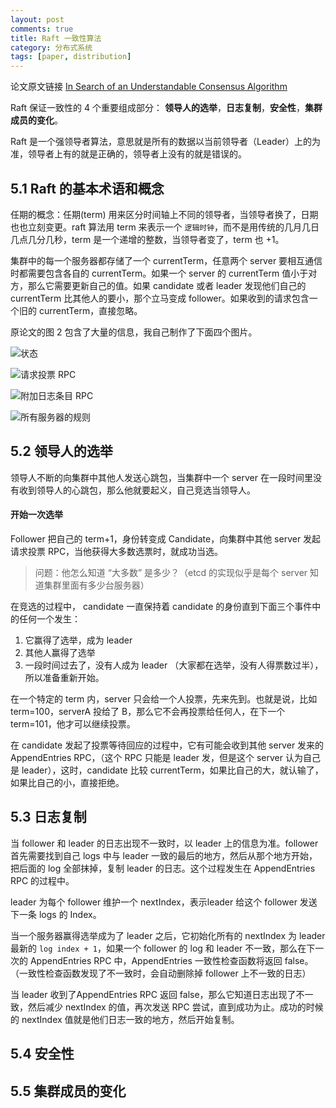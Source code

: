 ```yaml
---
layout: post
comments: true
title: Raft 一致性算法
category: 分布式系统
tags: [paper, distribution]
---
```


论文原文链接 [In Search of an Understandable Consensus Algorithm](/papers/raft-extended.pdf)


Raft 保证一致性的 4 个重要组成部分： **领导人的选举**，**日志复制**，**安全性**，**集群成员的变化**。

Raft 是一个强领导者算法，意思就是所有的数据以当前领导者（Leader）上的为准，领导者上有的就是正确的，领导者上没有的就是错误的。

## 5.1 Raft 的基本术语和概念

任期的概念：任期(term) 用来区分时间轴上不同的领导者，当领导者换了，日期也也立刻变更。raft 算法用 term 来表示一个 `逻辑时钟`，而不是用传统的几月几日几点几分几秒，term 是一个递增的整数，当领导者变了，term 也 +1。

集群中的每一个服务器都存储了一个 currentTerm，任意两个 server 要相互通信时都需要包含各自的 currentTerm。如果一个 server 的 currentTerm 值小于对方，那么它需要更新自己的值。如果 candidate 或者 leader 发现他们自己的 currentTerm 比其他人的要小，那个立马变成 follower。如果收到的请求包含一个旧的 currentTerm，直接忽略。

原论文的图 2 包含了大量的信息，我自己制作了下面四个图片。

![状态](/image/2018/raft1.png)

![请求投票 RPC](/image/2018/raft2.png)

![附加日志条目 RPC](/image/2018/raft3.png)

![所有服务器的规则](/image/2018/raft4.png)

## 5.2 领导人的选举

领导人不断的向集群中其他人发送心跳包，当集群中一个 server 在一段时间里没有收到领导人的心跳包，那么他就要起义，自己竞选当领导人。

#### 开始一次选举

Follower 把自己的 term+1，身份转变成 Candidate，向集群中其他 server 发起请求投票 RPC，当他获得大多数选票时，就成功当选。

> 问题：他怎么知道 “大多数” 是多少？（etcd 的实现似乎是每个 server 知道集群里面有多少台服务器）

在竞选的过程中， candidate 一直保持着 candidate 的身份直到下面三个事件中的任何一个发生：

1. 它赢得了选举，成为 leader
2. 其他人赢得了选举
3. 一段时间过去了，没有人成为 leader （大家都在选举，没有人得票数过半），所以准备重新开始。

在一个特定的 term 内，server 只会给一个人投票，先来先到。也就是说，比如 term=100，serverA 投给了 B，那么它不会再投票给任何人，在下一个 term=101，他才可以继续投票。

在 candidate 发起了投票等待回应的过程中，它有可能会收到其他 server 发来的 AppendEntries RPC，（这个 RPC 只能是 leader 发，但是这个 server 认为自己是 leader），这时，candidate 比较 currentTerm，如果比自己的大，就认输了，如果比自己的小，直接拒绝。



## 5.3 日志复制

当 follower 和 leader 的日志出现不一致时，以 leader 上的信息为准。follower 首先需要找到自己 logs 中与 leader 一致的最后的地方，然后从那个地方开始，把后面的 log 全部抹掉，复制 leader 的日志。这个过程发生在 AppendEntries RPC 的过程中。

leader 为每个 follower 维护一个 nextIndex，表示leader 给这个 follower 发送下一条 logs 的 Index。

当一个服务器赢得选举成为了 leader 之后，它初始化所有的 nextIndex 为 leader 最新的 `log index + 1`，如果一个 follower 的 log 和 leader 不一致，那么在下一次的 AppendEntries RPC 中，AppendEntries 一致性检查函数将返回 false。（一致性检查函数发现了不一致时，会自动删除掉 follower 上不一致的日志）

当 leader 收到了AppendEntries RPC 返回 false，那么它知道日志出现了不一致，然后减少 nextIndex 的值，再次发送 RPC 尝试，直到成功为止。成功的时候的 nextIndex 值就是他们日志一致的地方，然后开始复制。


## 5.4 安全性


## 5.5 集群成员的变化

